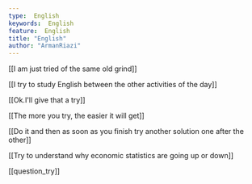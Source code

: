 ```yaml
---
type:  English
keywords:  English
feature:  English
title: "English"
author: "ArmanRiazi"
---
```



 [[I am just tried of the same old grind]]

 [[I try to study English between the other activities of the day]]

 [[Ok.I'll give that a try]]

 [[The more you try, the easier it will get]]

 [[Do it and then as soon as you finish try another solution one after the other]]

 [[Try to understand why economic statistics are going up or down]]
 
 [[question_try]]